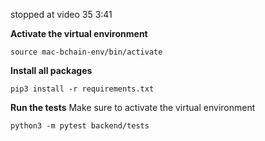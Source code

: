 stopped at video 35 3:41

**Activate the virtual environment**
```
source mac-bchain-env/bin/activate
```

**Install all packages**
```
pip3 install -r requirements.txt
```

**Run the tests**
Make sure to activate the virtual environment

```
python3 -m pytest backend/tests
```